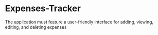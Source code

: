 # Expenses-Tracker 
The application must feature a user-friendly interface
for adding, viewing, editing, and deleting expenses
